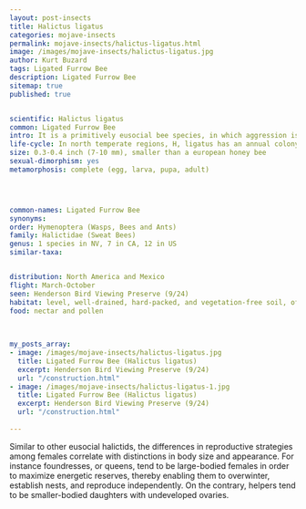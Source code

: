 ```yaml
---
layout: post-insects
title: Halictus ligatus
categories: mojave-insects
permalink: mojave-insects/halictus-ligatus.html
image: /images/mojave-insects/halictus-ligatus.jpg
author: Kurt Buzard
tags: Ligated Furrow Bee
description: Ligated Furrow Bee
sitemap: true
published: true


scientific: Halictus ligatus
common: Ligated Furrow Bee
intro: It is a primitively eusocial bee species, in which aggression is one of the most influential behaviors for establishing hierarchy within the colony, and H. ligatus exhibits both reproductive division of labor and overlapping generations. It is among the species that mine or burrow into the ground to create their nests. They are easily differentiated from those of the closely related Lasioglossum by the presence of their pale fasciae hair bands on the posterior margins of the metasomal terga. In addition, the species is predominantly black or brown-black and lacks the faint metallic tints found in bees of the Seladonia subgenus. Females are distinguished by a large head with a distinctive projection on the cheek (genal tooth).
life-cycle: In north temperate regions, H, ligatus has an annual colony cycle similar to that which is found in almost all other halictines, or social sweat bees, during which the cold winter ensures several months of complete inactivity during which only young gynes survive. Following this period, these individuals undergo a burst of nest initiation in the spring and produce workers during the summer before switching to male and gyne production in the late summer and autumn. In this context, "gynes" are defined as females that are unworn and have no ovarian development. Gynes will overwinter and later become foundresses by initiating nests in the spring. As a result, bees collected towards the end of the colony cycle display a larger proportion of males and young gynes than earlier samples.
size: 0.3-0.4 inch (7-10 mm), smaller than a european honey bee
sexual-dimorphism: yes
metamorphosis: complete (egg, larva, pupa, adult)




common-names: Ligated Furrow Bee
synonyms: 
order: Hymenoptera (Wasps, Bees and Ants)
family: Halictidae (Sweat Bees)
genus: 1 species in NV, 7 in CA, 12 in US
similar-taxa: 


distribution: North America and Mexico
flight: March-October
seen: Henderson Bird Viewing Preserve (9/24)
habitat: level, well-drained, hard-packed, and vegetation-free soil, often in aggregations along dirt roads, paths, and disturbed areas like gardens and backyards
food: nectar and pollen
 
   

my_posts_array:
- image: /images/mojave-insects/halictus-ligatus.jpg
  title: Ligated Furrow Bee (Halictus ligatus)
  excerpt: Henderson Bird Viewing Preserve (9/24)
  url: "/construction.html"
- image: /images/mojave-insects/halictus-ligatus-1.jpg
  title: Ligated Furrow Bee (Halictus ligatus)
  excerpt: Henderson Bird Viewing Preserve (9/24)
  url: "/construction.html"
 
---
```

  
  
 <p>Similar to other eusocial halictids, the differences in reproductive strategies among females correlate with distinctions in body size and appearance. For instance foundresses, or queens, tend to be large-bodied females in order to maximize energetic reserves, thereby enabling them to overwinter, establish nests, and reproduce independently. On the contrary, helpers tend to be smaller-bodied daughters with undeveloped ovaries.</p>
  